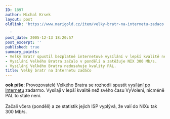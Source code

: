 ```yaml
---
ID: 1897
author: Michal Krsek
layout: post
oldlink: 'https://www.marigold.cz/item/velky-bratr-na-internetu-zadaco

  '
post_date: 2005-12-13 18:20:57
post_excerpt: ''
published: true
summary_points:
- Velký Bratr spustil bezplatné internetové vysílání v lepší kvalitě než VyVolení.
- Vysílání Velkého Bratra začalo v pondělí a zatěžuje NIX 300 Mb/s.
- Vysílání Velkého Bratra nedosahuje kvality PAL.
title: Velký bratr na Internetu zadáčo
---
```


<p><b>ook píše</b>: Provozovatelé Velkého Bratra se rozhodli spustit <a href="http://bigbrother.seznam.cz/bb/live/?q=2" >vysílání po Internetu</a> zadarmo. Vysílají v lepší kvalitě než svého času VyVolení, nicméně PAL to stále není.<br />
<br />
Začali včera (pondělí) a ze statistik jejich ISP vyplývá, že valí do NIXu tak 300 Mb/s.</p>